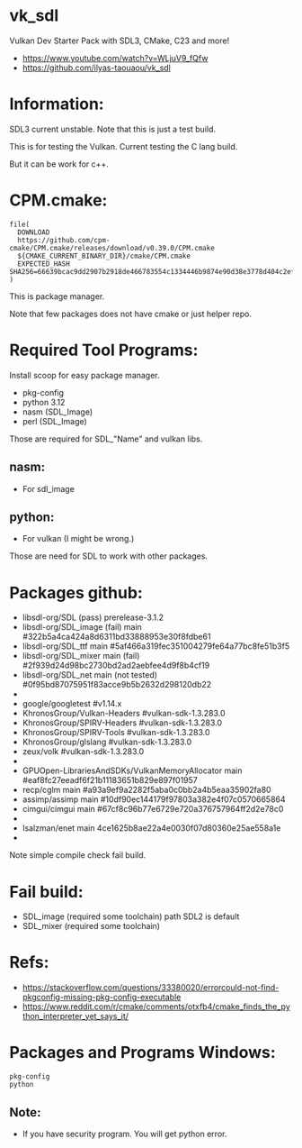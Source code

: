 # vk_sdl
Vulkan Dev Starter Pack with SDL3, CMake, C23 and more!
 - https://www.youtube.com/watch?v=WLjuV9_fQfw
 - https://github.com/ilyas-taouaou/vk_sdl

# Information:
 SDL3 current unstable. Note that this is just a test build.

 This is for testing the Vulkan. Current testing the C lang build.

 But it can be work for c++.

# CPM.cmake:
```
file(
  DOWNLOAD
  https://github.com/cpm-cmake/CPM.cmake/releases/download/v0.39.0/CPM.cmake
  ${CMAKE_CURRENT_BINARY_DIR}/cmake/CPM.cmake
  EXPECTED_HASH SHA256=66639bcac9dd2907b2918de466783554c1334446b9874e90d38e3778d404c2ef
)
```
  This is package manager.

  Note that few packages does not have cmake or just helper repo.

# Required Tool Programs:
  Install scoop for easy package manager.

 - pkg-config
 - python 3.12
 - nasm (SDL_Image)
 - perl (SDL_Image)

 Those are required for SDL_"Name" and vulkan libs.

## nasm:
 - For sdl_image
## python:
 - For vulkan (I might be wrong.)

 Those are need for SDL to work with other packages.

# Packages github:
 - libsdl-org/SDL (pass) prerelease-3.1.2
 - libsdl-org/SDL_image (fail) main #322b5a4ca424a8d6311bd33888953e30f8fdbe61
 - libsdl-org/SDL_ttf main #5af466a319fec351004279fe64a77bc8fe51b3f5
 - libsdl-org/SDL_mixer main (fail) #2f939d24d98bc2730bd2ad2aebfee4d9f8b4cf19
 - libsdl-org/SDL_net main (not tested) #0f95bd87075951f83acce9b5b2632d298120db22
 - 
 - google/googletest #v1.14.x
 - KhronosGroup/Vulkan-Headers #vulkan-sdk-1.3.283.0
 - KhronosGroup/SPIRV-Headers #vulkan-sdk-1.3.283.0
 - KhronosGroup/SPIRV-Tools #vulkan-sdk-1.3.283.0
 - KhronosGroup/glslang #vulkan-sdk-1.3.283.0
 - zeux/volk #vulkan-sdk-1.3.283.0
 - 
 - GPUOpen-LibrariesAndSDKs/VulkanMemoryAllocator main #eaf8fc27eeadf6f21b11183651b829e897f01957
 - recp/cglm main #a93a9ef9a2282f5aba0c0bb2a4b5eaa35902fa80
 - assimp/assimp main #10df90ec144179f97803a382e4f07c0570665864
 - cimgui/cimgui main #67cf8c96b77e6729e720a376757964ff2d2e78c0
 - 
 - lsalzman/enet main 4ce1625b8ae22a4e0030f07d80360e25ae558a1e
 - 
 
 Note simple compile check fail build.
# Fail build:
 - SDL_image (required some toolchain) path SDL2 is default
 - SDL_mixer (required some toolchain)

# Refs:
 - https://stackoverflow.com/questions/33380020/errorcould-not-find-pkgconfig-missing-pkg-config-executable
 - https://www.reddit.com/r/cmake/comments/otxfb4/cmake_finds_the_python_interpreter_yet_says_it/

# Packages and Programs Windows:

```
pkg-config
python
```
## Note: 
 - If you have security program. You will get python error.